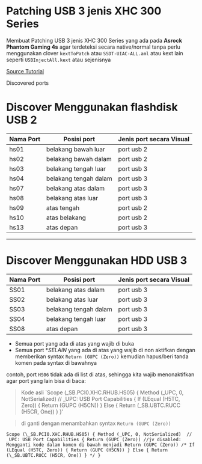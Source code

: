 # Patching USB 3 jenis XHC 300 Series

Membuat Patching USB 3 jenis XHC 300 Series yang ada pada **Asrock Phantom Gaming 4s** agar terdeteksi secara native/normal tanpa perlu menggunakan clover `kextToPatch` atau `SSDT-UIAC-ALL.aml` atau kext lain seperti `USBInjectAll.kext` atau sejenisnya

[Source Tutorial](https://www.tonymacx86.com/threads/asus-100-series-and-later-custom-ssdt-for-xhci-usb-port-control.253981/)


Discovered ports

# Discover Menggunakan flashdisk USB 2

Nama Port	| Posisi port			| Jenis port secara Visual
----------------|-------------------------------|-------------------------
hs01 		| belakang bawah luar 		| port usb 2
hs02 		| belakang bawah dalam 		| port usb 2
hs03 		| belakang tengah luar 		| port usb 3
hs04 		| belakang tengah dalam 	| port usb 3
hs07 		| belakang atas dalam 		| port usb 3
hs08 		| belakang atas luar 		| port usb 3
hs09 		| atas tengah 			| port usb 2
hs10 		| atas belakang 		| port usb 2
hs13 		| atas depan 			| port usb 3

----

# Discover Menggunakan HDD USB 3

Nama Port	| Posisi port			| Jenis port secara Visual
----------------|-------------------------------|-------------------------
SS01 		| belakang atas dalam 		| port usb 3
SS02 		| belakang atas luar 		| port usb 3
SS03 		| belakang tengah dalam 	| port usb 3
SS04 		| belakang tengah luar 		| port usb 3
SS08 		| atas depan 			| port usb 3

- Semua port yang ada di atas yang wajib di buka
- Semua port **SELAIN* yang ada di atas yang wajib di non aktifkan dengan memberikan syntax `Return (GUPC (Zero))` kemudian hapus/beri tanda komen pada syntax di bawahnya

contoh, port `HS06` tidak ada di list di atas, sehingga kita wajib menonaktifkan agar port yang lain bisa di baca:

> Kode asli
`Scope (\_SB.PCI0.XHC.RHUB.HS05)
        {
            Method (_UPC, 0, NotSerialized)  // _UPC: USB Port Capabilities
            {
                If (LEqual (H5TC, Zero))
                {
                    Return (GUPC (H5CN))
                }
                Else
                {
                    Return (\_SB.UBTC.RUCC (H5CR, One))
                }
            }'

> di ganti dengan menambahkan syntax `Return (GUPC (Zero))`

`Scope (\_SB.PCI0.XHC.RHUB.HS05)
        {
            Method (_UPC, 0, NotSerialized)  // _UPC: USB Port Capabilities
            {
                Return (GUPC (Zero))
                //jv disabled: Mengganti kode dalam komen di bawah menjadi Return (GUPC (Zero))
                /*
                If (LEqual (H5TC, Zero))
                {
                    Return (GUPC (H5CN))
                }
                Else
                {
                    Return (\_SB.UBTC.RUCC (H5CR, One))
                }
                */
            }`

